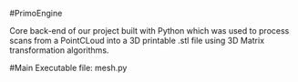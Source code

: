 #PrimoEngine

Core back-end of our project built with Python which was used to process scans from a PointCLoud into a 3D printable .stl file using 3D Matrix transformation algorithms.

#Main Executable file: mesh.py

